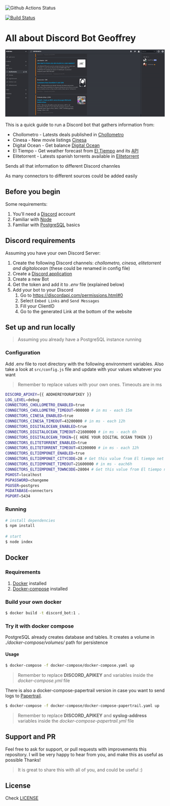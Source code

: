 ![Github Actions Status](https://github.com/mdemou/discord-geoffrey-bot/workflows/Node.js%20CI/badge.svg)

[![Build Status](https://travis-ci.com/mdemou/discord-geoffrey-bot.svg?branch=master)](https://travis-ci.com/mdemou/discord-geoffrey-bot)

# All about Discord Bot Geoffrey
![Discord Geoffrey Bot gif](./assets/discord-geoffrey-bot.gif)

This is a quick guide to run a Discord bot that gathers information from:
* Chollometro - Latests deals published in [Chollometro](https://www.chollometro.com/rss)
* Cinesa - New movie listings [Cinesa](https://www.cinesa.es/Peliculas/Estrenos)
* Digital Ocean - Get balance [Digital Ocean](https://api.digitalocean.com/v2/customers/my/balance)
* El Tiempo - Get weather forecast from [El Tiempo](https://www.el-tiempo.net/) and its [API](https://www.el-tiempo.net/api)
* Elitetorrent - Latests spanish torrents available in [Elitetorrent](https://www.elitetorrent.li/calidad/1080p-10/)

Sends all that information to different Discord channles

As many connectors to different sources could be added easily

## Before you begin

Some requirements:

1. You'll need a [Discord](https://discordapp.com/) account
2. Familiar with [Node](https://nodejs.org/en/)
3. Familiar with [PostgreSQL](https://www.postgresql.org/) basics

## Discord requirements

Assuming you have your own Discord Server:

1. Create the following Discord channels: *chollometro, cinesa, elitetorrent and digitalocean* (these could be renamed in config file)
2. Create a [Discord application](https://discordapp.com/developers/applications)
3. Create a new Bot
4. Get the token and add it to *.env* file (explained below)
5. Add your bot to your Discord
   1. Go to https://discordapi.com/permissions.html#0
   2. Select `Embed Links` and `Send Messages`
   3. Fill your ClientID
   4. Go to the generated Link at the bottom of the website

## Set up and run locally

> Assuming you already have a PostgreSQL instance running

### Configuration
Add .env file to root directory with the following environment variables. Also take a look at `src/config.js` file and update with your values whatever you want

> Remember to replace values with your own ones. Timeouts are in ms

```sh
DISCORD_APIKEY={{ ADDHEREYOURAPIKEY }}
LOG_LEVEL=debug
CONNECTORS_CHOLLOMETRO_ENABLED=true
CONNECTORS_CHOLLOMETRO_TIMEOUT=900000 # in ms - each 15m
CONNECTORS_CINESA_ENABLED=true
CONNECTORS_CINESA_TIMEOUT=43200000 # in ms - each 12h
CONNECTORS_DIGITALOCEAN_ENABLED=true
CONNECTORS_DIGITALOCEAN_TIMEOUT=21600000 # in ms - each 6h
CONNECTORS_DIGITALOCEAN_TOKEN={{ HERE YOUR DIGITAL OCEAN TOKEN }}
CONNECTORS_ELITETORRENT_ENABLED=true
CONNECTORS_ELITETORRENT_TIMEOUT=43200000 # in ms - each 12h
CONNECTORS_ELTIEMPONET_ENABLED=true
CONNECTORS_ELTIEMPONET_CITYCODE=28 # Get this value from El tiempo net API https://www.el-tiempo.net/api
CONNECTORS_ELTIEMPONET_TIMEOUT=21600000 # in ms - each6h
CONNECTORS_ELTIEMPONET_TOWNCODE=28004 # Get this value from El tiempo net API https://www.el-tiempo.net/api
PGHOST=localhost
PGPASSWORD=changeme
PGUSER=postgres
PGDATABASE=connectors
PGPORT=5434
```

### Running

```sh
# install dependencies
$ npm install

# start
$ node index
```

## Docker

### Requirements
1. [Docker](https://docs.docker.com/install/) installed
2. [Docker-compose](https://docs.docker.com/compose/install/) installed

### Build your own docker

```sh
$ docker build -t discord_bot:1 .
```

### Try it with docker compose
PostgreSQL already creates database and tables. It creates a volume in *./docker-compose/volumes/* path for persistence

#### Usage
```sh
$ docker-compose -f docker-compose/docker-compose.yaml up
```

> Remember to replace **DISCORD_APIKEY** and variables inside the *docker-compose.yml* file

There is also a docker-compose-papertrail version in case you want to send logs to [Papertrail](https://papertrailapp.com).

```sh
$ docker-compose -f docker-compose/docker-compose-papertrail.yaml up
```

> Remember to replace **DISCORD_APIKEY** and **syslog-address** variables inside the *docker-compose-papertrail.yml* file

## Support and PR

Feel free to ask for support, or pull requests with improvements this repository. I will be very happy to hear from you, and make this as useful as possible
Thanks!

> It is great to share this with all of you, and could be useful :)

## License

Check [LICENSE](./LICENSE)